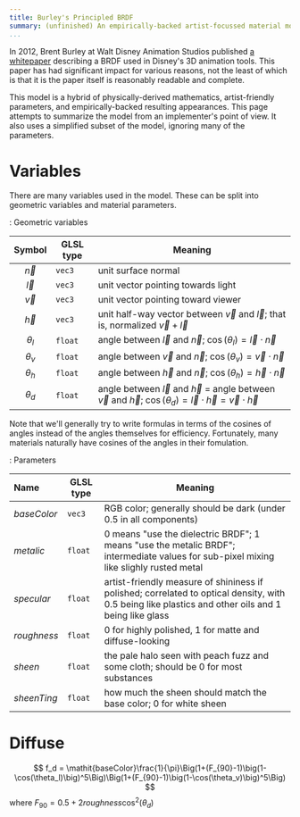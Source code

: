 ```yaml
---
title: Burley's Principled BRDF
summary: (unfinished) An empirically-backed artist-focussed material model with widespread adoption.
...
```


In 2012, Brent Burley at Walt Disney Animation Studios published [a whitepaper](https://media.disneyanimation.com/uploads/production/publication_asset/48/asset/s2012_pbs_disney_brdf_notes_v3.pdf) describing a BRDF used in Disney's 3D animation tools.
This paper has had significant impact for various reasons,
not the least of which is that it is the paper itself is reasonably readable and complete.

This model is a hybrid of physically-derived mathematics,
artist-friendly parameters,
and empirically-backed resulting appearances.
This page attempts to summarize the model from an implementer's point of view.
It also uses a simplified subset of the model,
ignoring many of the parameters.

# Variables

There are many variables used in the model.
These can be split into geometric variables
and material parameters.

: Geometric variables

| Symbol | GLSL type | Meaning |
|:------:|-----------|---------|
|$\vec n$|`vec3`|unit surface normal|
|$\vec l$|`vec3`|unit vector pointing towards light|
|$\vec v$|`vec3`|unit vector pointing toward viewer|
|$\vec h$|`vec3`|unit half-way vector between $\vec v$ and $\vec l$; that is, normalized $\vec v + \vec l$|
|$\theta_l$|`float`|angle between $\vec l$ and $\vec n$; $\cos(\theta_l) = \vec l \cdot \vec n$|
|$\theta_v$|`float`|angle between $\vec v$ and $\vec n$; $\cos(\theta_v) = \vec v \cdot \vec n$|
|$\theta_h$|`float`|angle between $\vec h$ and $\vec n$; $\cos(\theta_h) = \vec h \cdot \vec n$|
|$\theta_d$|`float`|angle between $\vec l$ and $\vec h$ = angle between $\vec v$ and $\vec h$; $\cos(\theta_d) = \vec l \cdot \vec h = \vec v \cdot \vec h$|

Note that we'll generally try to write formulas in terms of the cosines of angles instead of the angles themselves for efficiency.
Fortunately, many materials naturally have cosines of the angles in their fomulation.

: Parameters

| Name | GLSL type | Meaning |
|:-----|-----------|---------|
|*baseColor*|`vec3`|RGB color; generally should be dark (under 0.5 in all components)|
|*metalic*|`float`|0 means "use the dielectric BRDF"; 1 means "use the metalic BRDF"; intermediate values for sub-pixel mixing like slighly rusted metal|
|*specular*|`float`|artist-friendly measure of shininess if polished; correlated to optical density, with 0.5 being like plastics and other oils and 1 being like glass|
|*roughness*|`float`|0 for highly polished, 1 for matte and diffuse-looking|
|*sheen*|`float`|the pale halo seen with peach fuzz and some cloth; should be 0 for most substances|
|*sheenTing*|`float`|how much the sheen should match the base color; 0 for white sheen|

# Diffuse

$$
f_d = \mathit{baseColor}\frac{1}{\pi}\Big(1+(F_{90}-1)\big(1-\cos(\theta_l)\big)^5\Big)\Big(1+(F_{90}-1)\big(1-\cos(\theta_v)\big)^5\Big)
$$
where $F_{90}=0.5 + 2\mathit{roughness}\cos^2(\theta_d)$
